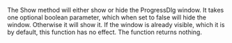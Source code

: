 The Show method will either show or hide the ProgressDlg window. It takes one optional boolean parameter, which when set to false will hide the window. Otherwise it will show it. If the window is already visible, which it is by default, this function has no effect. The function returns nothing.